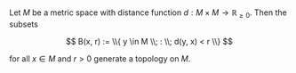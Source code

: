 Let $M$ be a metric space with distance function $d: M \times M \to \mathbb{R}_{\geq 0}$. Then the subsets

$$
B(x, r) := \\{ y \in M \\; : \\; d(y, x) < r \\}
$$

for all $x \in M$ and $r > 0$ generate a topology on $M$.
